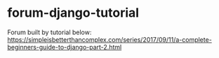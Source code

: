 # forum-django-tutorial
Forum built by tutorial below:
https://simpleisbetterthancomplex.com/series/2017/09/11/a-complete-beginners-guide-to-django-part-2.html
